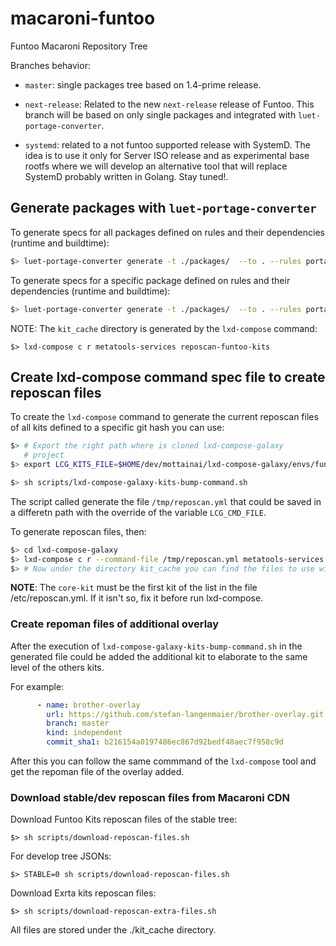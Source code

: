 # macaroni-funtoo
Funtoo Macaroni Repository Tree

Branches behavior:
* `master`: single packages tree based on 1.4-prime release.

* `next-release`: Related to the new `next-release` release of Funtoo.
  This branch will be based on only single packages and
  integrated with `luet-portage-converter`.

* `systemd`: related to a not funtoo supported release with SystemD.
  The idea is to use it only for Server ISO release and as experimental
  base rootfs where we will develop an alternative tool that will
  replace SystemD probably written in Golang. Stay tuned!.


## Generate packages with `luet-portage-converter`

To generate specs for all packages defined on rules and their dependencies (runtime and buildtime):
```bash
$> luet-portage-converter generate -t ./packages/  --to . --rules portage-converter/office.yaml --ignore-missing-deps  --with-portage-pkg   --enable-stage4 --disable-conflicts
```

To generate specs for a specific package defined on rules and their dependencies (runtime and buildtime):

```bash
$> luet-portage-converter generate -t ./packages/  --to . --rules portage-converter/office.yaml --ignore-missing-deps  --with-portage-pkg   --enable-stage4 --disable-conflicts --pkg app/foo
```

NOTE: The `kit_cache` directory is generated by the `lxd-compose` command:

```
$> lxd-compose c r metatools-services reposcan-funtoo-kits
```

## Create lxd-compose command spec file to create reposcan files

To create the `lxd-compose` command to generate
the current reposcan files of all kits defined to
a specific git hash you can use:

```bash
$> # Export the right path where is cloned lxd-compose-galaxy
   # project
$> export LCG_KITS_FILE=$HOME/dev/mottainai/lxd-compose-galaxy/envs/funtoo/commands/reposcan-funtoo-kits.yml

$> sh scripts/lxd-compose-galaxy-kits-bump-command.sh
```

The script called generate the file `/tmp/reposcan.yml` that
could be saved in a differetn path with the override of the
variable `LCG_CMD_FILE`.

To generate reposcan files, then:

```bash
$> cd lxd-compose-galaxy
$> lxd-compose c r --command-file /tmp/reposcan.yml metatools-services reposcan-funtoo-kits
$> # Now under the directory kit_cache you can find the files to use with luet-portage-converter

```

**NOTE**: The `core-kit` must be the first kit of the list in the file /etc/reposcan.yml.
If it isn't so, fix it before run lxd-compose.


### Create repoman files of additional overlay

After the execution of `lxd-compose-galaxy-kits-bump-command.sh` in the generated file could
be added the additional kit to elaborate to the same level of the others kits.

For example:
```yaml
      - name: brother-overlay
        url: https://github.com/stefan-langenmaier/brother-overlay.git
        branch: master
        kind: independent
        commit_sha1: b216154a0197486ec867d92bedf48aec7f958c9d
```

After this you can follow the same commmand of the `lxd-compose` tool and get the repoman file of the
overlay added.

### Download stable/dev reposcan files from Macaroni CDN

Download Funtoo Kits reposcan files of the stable tree:

```shell
$> sh scripts/download-reposcan-files.sh
```

For develop tree JSONs:

```shell
$> STABLE=0 sh scripts/download-reposcan-files.sh
```

Download Exrta kits reposcan files:

```shell
$> sh scripts/download-reposcan-extra-files.sh
```

All files are stored under the ./kit_cache directory.
